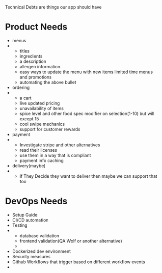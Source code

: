 Technical Debts are things our app should have
# Product Needs
- menus
- - titles
  - ingredients
  - a description
  - allergen information
  - easy ways to update the menu with new items limited time menus and promotions
  - automating the above bullet
- ordering
- - a cart
  - live updated pricing
  - unavailability of items
  - spice level and other food spec modifier on selection(1-10) but will except 15
  - cool swipe mechanics
  - support for customer rewards
- payment
-  - Investigate stripe and other alternatives
   - read their licenses
   - use them in a way that is compliant
   - payment info caching
- delivery(maybe)
- - if They Decide they want to deliver then maybe we can support that too
# DevOps Needs
- Setup Guide
- CI/CD automation
- Testing
- - database validation
  - frontend validation(QA Wolf or another alternative)
  - 
- Dockerized dev environment
- Security measures
- Github Workflows that trigger based on different workflow events
- 
